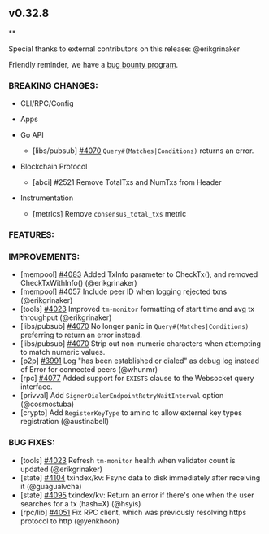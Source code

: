 ## v0.32.8

\*\*

Special thanks to external contributors on this release:
@erikgrinaker

Friendly reminder, we have a [bug bounty
program](https://hackerone.com/tendermint).

### BREAKING CHANGES:

- CLI/RPC/Config

- Apps

- Go API
  - [libs/pubsub] [\#4070](https://github.com/tendermint/tendermint/pull/4070) `Query#(Matches|Conditions)` returns an error.

- Blockchain Protocol
  - [abci] \#2521 Remove TotalTxs and NumTxs from Header

- Instrumentation
  - [metrics] Remove `consensus_total_txs` metric

### FEATURES:

### IMPROVEMENTS:

- [mempool] [\#4083](https://github.com/tendermint/tendermint/pull/4083) Added TxInfo parameter to CheckTx(), and removed CheckTxWithInfo() (@erikgrinaker)
- [mempool] [\#4057](https://github.com/tendermint/tendermint/issues/4057) Include peer ID when logging rejected txns (@erikgrinaker)
- [tools] [\#4023](https://github.com/tendermint/tendermint/issues/4023) Improved `tm-monitor` formatting of start time and avg tx throughput (@erikgrinaker)
- [libs/pubsub] [\#4070](https://github.com/tendermint/tendermint/pull/4070) No longer panic in `Query#(Matches|Conditions)` preferring to return an error instead.
- [libs/pubsub] [\#4070](https://github.com/tendermint/tendermint/pull/4070) Strip out non-numeric characters when attempting to match numeric values.
- [p2p] [\#3991](https://github.com/tendermint/tendermint/issues/3991) Log "has been established or dialed" as debug log instead of Error for connected peers (@whunmr)
- [rpc] [\#4077](https://github.com/tendermint/tendermint/pull/4077) Added support for `EXISTS` clause to the Websocket query interface.
- [privval] Add `SignerDialerEndpointRetryWaitInterval` option (@cosmostuba)
- [crypto] Add `RegisterKeyType` to amino to allow external key types registration (@austinabell)

### BUG FIXES:

- [tools] [\#4023](https://github.com/tendermint/tendermint/issues/4023) Refresh `tm-monitor` health when validator count is updated (@erikgrinaker)
- [state] [\#4104](https://github.com/tendermint/tendermint/pull/4104) txindex/kv: Fsync data to disk immediately after receiving it (@guagualvcha)
- [state] [\#4095](https://github.com/tendermint/tendermint/pull/4095) txindex/kv: Return an error if there's one when the user searches for a tx (hash=X) (@hsyis)
- [rpc/lib] [\#4051](https://github.com/tendermint/tendermint/pull/4131) Fix RPC client, which was previously resolving https protocol to http (@yenkhoon)
